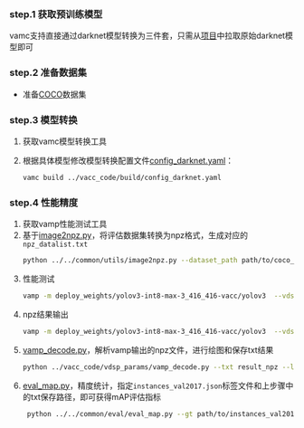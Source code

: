 ### step.1 获取预训练模型

vamc支持直接通过darknet模型转换为三件套，只需从[项目](https://github.com/AlexeyAB/darknet)中拉取原始darknet模型即可

### step.2 准备数据集
- 准备[COCO](https://cocodataset.org/#download)数据集

### step.3 模型转换

1. 获取vamc模型转换工具

2. 根据具体模型修改模型转换配置文件[config_darknet.yaml](../vacc_code/build/config_darknet.yaml)：
    ```bash
    vamc build ../vacc_code/build/config_darknet.yaml
    ```

### step.4 性能精度
1. 获取vamp性能测试工具
2. 基于[image2npz.py](../../common/utils/image2npz.py)，将评估数据集转换为npz格式，生成对应的`npz_datalist.txt`
    ```bash
    python ../../common/utils/image2npz.py --dataset_path path/to/coco_val2017 --target_path  path/to/coco_val2017_npz  --text_path npz_datalist.txt
    ```
3. 性能测试
    ```bash
    vamp -m deploy_weights/yolov3-int8-max-3_416_416-vacc/yolov3  --vdsp_params ../vacc_code/vdsp_params/darknet-yolov3-vdsp_params.json -i 2 p 2 -b 1
    ```
4. npz结果输出
    ```bash
    vamp -m deploy_weights/yolov3-int8-max-3_416_416-vacc/yolov3  --vdsp_params ../vacc_code/vdsp_params/darknet-yolov3-vdsp_params.json -i 2 p 2 -b 1 --datalist datasets/coco_npz_datalist.txt --path_output npz_output
    ```
5. [vamp_decode.py](../vacc_code/vdsp_params/vamp_decode.py)，解析vamp输出的npz文件，进行绘图和保存txt结果
    ```bash
    python ../vacc_code/vdsp_params/vamp_decode.py --txt result_npz --label_txt datasets/coco.txt --input_image_dir datasets/coco_val2017 --model_size 416 416 --vamp_datalist_path datasets/coco_npz_datalist.txt --vamp_output_dir npz_output
    ```
6. [eval_map.py](../../common/eval/eval_map.py)，精度统计，指定`instances_val2017.json`标签文件和上步骤中的txt保存路径，即可获得mAP评估指标
   ```bash
    python ../../common/eval/eval_map.py --gt path/to/instances_val2017.json --txt path/to/vamp_draw_output
   ```
